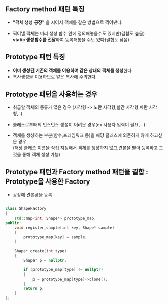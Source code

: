 ## Factory method 패턴 특징
- **"객체 생성 공장"** 을 지어서 객체를 같은 방법으로 찍어낸다.
  
- 찍어낼 객체는 미리 생성 함수 안에 정의해놓을수도 있지만(결합도 높음)  
  **static 생성함수를 전달**하여 등록해놓을 수도 있다(결합도 낮음)

## Prototype 패턴 특징
- **이미 생성된 기존의 객체를 이용하여 같은 상태의 객체를 생성**한다.
- 복사생성을 이용하므로 얕은 복사에 주의한다.

## Prototype 패턴을 사용하는 경우
- 취급할 객체의 종류가 많은 경우 (사각형 -> 노란 사각형,빨간 사각형,파란 사각형,..)
  
- 클래스로부터의 인스턴스 생성이 어려운 경우(ex 사용자 입력이 필요, ..)  

- 객체를 생성하는 부분(함수,프레임워크 등)을 해당 클래스에 의존하지 않게 하고싶은 경우  
  (해당 클래스 이름을 직접 지정해서 객체를 생성하지 않고,견본을 받아 등록하고 그것을 통해 객체 생성 가능)

## Prototype 패턴과 Factory method 패턴을 결합 : Prototype을 사용한 Factory  

- 공장에 견본품을 등록
   &nbsp;
```cpp

class ShapeFactory
{
	std::map<int, Shape*> prototype_map; 
public:
	void register_sample(int key, Shape* sample) 
	{
		prototype_map[key] = sample;
	}

	Shape* create(int type)
	{
		Shape* p = nullptr;

		if (prototype_map[type] != nullptr)
		{
			p = prototype_map[type]->clone(); 
		}
		return p;
	}
};
```
